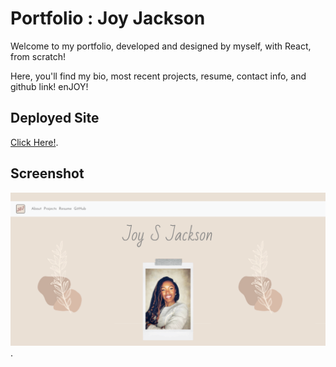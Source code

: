 # Portfolio : Joy Jackson

Welcome to my portfolio, developed and designed by myself, with React, from scratch!
 
Here, you'll find my bio, most recent projects, resume, contact info, and github link!
 enJOY!

## Deployed Site

[Click Here!](https://joydotcom.github.io/react-portfolio).

## Screenshot

![Portfolio Screenshot](./src/img/websiteshot.png).





